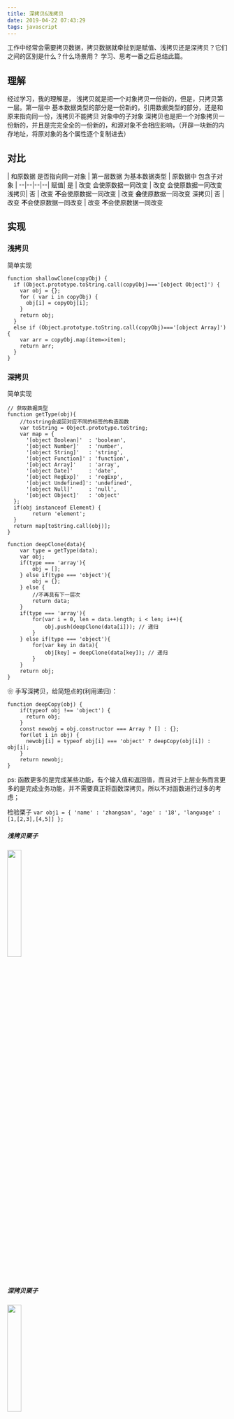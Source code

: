 ```yaml
---
title: 深拷贝&浅拷贝
date: 2019-04-22 07:43:29
tags: javascript
---
```


工作中经常会需要拷贝数据，拷贝数据就牵扯到是赋值、浅拷贝还是深拷贝？它们之间的区别是什么？什么场景用？
学习、思考一番之后总结此篇。


<!-- more -->

## 理解
经过学习，我的理解是，
浅拷贝就是把一个对象拷贝一份新的，但是，只拷贝第一层。第一层中 基本数据类型的部分是一份新的，引用数据类型的部分，还是和原来指向同一份，浅拷贝不能拷贝 对象中的子对象
深拷贝也是把一个对象拷贝一份新的，并且是完完全全的一份新的，和源对象不会相应影响，（开辟一块新的内存地址，将原对象的各个属性逐个复制进去）


## 对比
 | 和原数据 是否指向同一对象 | 第一层数据 为基本数据类型 | 原数据中 包含子对象 |
 --|--|--|--|
 赋值| 是 | 改变 会使原数据一同改变 | 改变 会使原数据一同改变
 浅拷贝| 否 | 改变 **不**会使原数据一同改变 | 改变 **会**使原数据一同改变
 深拷贝| 否 | 改变 **不**会使原数据一同改变 | 改变 **不**会使原数据一同改变


## 实现

### 浅拷贝

简单实现

```
function shallowClone(copyObj) {
  if (Object.prototype.toString.call(copyObj)==='[object Object]') {
    var obj = {};
    for ( var i in copyObj) {
      obj[i] = copyObj[i];
    }
    return obj;
  }
  else if (Object.prototype.toString.call(copyObj)==='[object Array]') {
    var arr = copyObj.map(item=>item);
    return arr;
  }
}
```

### 深拷贝

简单实现

```
// 获取数据类型
function getType(obj){
    //tostring会返回对应不同的标签的构造函数
    var toString = Object.prototype.toString;
    var map = {
      '[object Boolean]'  : 'boolean',
      '[object Number]'   : 'number',
      '[object String]'   : 'string',
      '[object Function]' : 'function',
      '[object Array]'    : 'array',
      '[object Date]'     : 'date',
      '[object RegExp]'   : 'regExp',
      '[object Undefined]': 'undefined',
      '[object Null]'     : 'null',
      '[object Object]'   : 'object'
  };
  if(obj instanceof Element) {
        return 'element';
  }
  return map[toString.call(obj)];
}

function deepClone(data){
    var type = getType(data);
    var obj;
    if(type === 'array'){
        obj = [];
    } else if(type === 'object'){
        obj = {};
    } else {
        //不再具有下一层次
        return data;
    }
    if(type === 'array'){
        for(var i = 0, len = data.length; i < len; i++){
            obj.push(deepClone(data[i])); // 递归
        }
    } else if(type === 'object'){
        for(var key in data){
            obj[key] = deepClone(data[key]); // 递归
        }
    }
    return obj;
}
```

❀ 手写深拷贝，给简短点的(利用递归)：
```
function deepCopy(obj) {
    if(typeof obj !== 'object') {
      return obj;
    }
    const newobj = obj.constructor === Array ? [] : {};
    for(let i in obj) {
      newobj[i] = typeof obj[i] === 'object' ? deepCopy(obj[i]) : obj[i];
    }
    return newobj;
}
```
ps:  函数更多的是完成某些功能，有个输入值和返回值，而且对于上层业务而言更多的是完成业务功能，并不需要真正将函数深拷贝。所以不对函数进行过多的考虑；



检验栗子
`var obj1 = { 'name' : 'zhangsan', 'age' : '18', 'language' : [1,[2,3],[4,5]] };`

##### 浅拷贝栗子
<!-- ![浅拷贝栗子](deep-clone-and-shallow-clone/shallow-lizi.png){:height=10 width=10} -->
<img src="deep-clone-and-shallow-clone/shallow-lizi.png" width="25%" height="25%" />

##### 深拷贝栗子
<!-- ![深拷贝栗子](deep-clone-and-shallow-clone/deep-lizi.png) -->
<img src="deep-clone-and-shallow-clone/deep-lizi.png" width="25%" height="25%" />


## 应用实践
### 拷贝 对象 常用方式

##### 1、JSON.parse(JSON.stringify(xxx))  ——  深拷贝

`var copyObj = JSON.parse(JSON.stringify(obj));`

但是，发现`JSON.stringify()` 有以下几个特点：

- 非数组对象的属性不能保证以特定的顺序出现在序列化后的字符串中。
- 布尔值、数字、字符串的包装对象在序列化过程中会自动转换成对应的原始值。
- undefined、任意的函数以及 symbol 值，在序列化过程中会被忽略（出现在非数组对象的属性值中时）
- 或者被转换成 null（出现在数组中时）。
- 所有以 symbol 为属性键的属性都会被完全忽略掉，即便 replacer 参数中强制指定包含了它们。
- 不可枚举的属性会被忽略

<!-- ![stringfy深拷贝栗子](deep-clone-and-shallow-clone/stringify-lizi.png) -->
<img src="deep-clone-and-shallow-clone/stringify-lizi.png" width="25%" height="25%" />

##### 2、ES6的Object.assign  ——  浅拷贝

```
var obj = {
  name: 'zhangsan',
  job: '学生'
}
var copyObj = Object.assign({}, obj);
copyObj.name = 'lisi';
```

<!-- ![Object.assign浅拷贝栗子](deep-clone-and-shallow-clone/object.assign-shallow.png) -->
<img src="deep-clone-and-shallow-clone/object.assign-shallow.png" width="25%" height="25%" />

Object.assign：用于对象的合并，将源对象（source）的所有可枚举属性，复制到目标对象（target），并返回合并后的target
用法： Object.assign(target, source1, source2);

<!-- ![Object.assign栗子](deep-clone-and-shallow-clone/object.assign.png) -->
<img src="deep-clone-and-shallow-clone/object.assign.png" width="25%" height="25%" />

##### 3、ES6扩展运算符（...） —— 浅拷贝

```
var obj = {
  name: 'zhangsan',
  job: '学生'
}
var copyObj = { ...obj };
copyObj.name = 'wangwu';
```
<!-- ![扩展运算符栗子](deep-clone-and-shallow-clone/expansion.png) -->
<img src="deep-clone-and-shallow-clone/expansion.png" width="25%" height="25%" />
扩展运算符（...）用于取出参数对象的所有可遍历属性，拷贝到当前对象之中

<!-- ![扩展运算符栗子2](deep-clone-and-shallow-clone/expansion2.png) -->
<img src="deep-clone-and-shallow-clone/expansion2.png" width="25%" height="25%" />


### 拷贝 简单数组 常用的方式

##### 1、slice()  ——   浅拷贝

```
var array = [1, 2, 3, 4];
var copyArray = array.slice();
copyArray[0] = 100;
console.log(array); // [1, 2, 3, 4]
console.log(copyArray); // [100, 2, 3, 4]
```
> slice() 方法返回一个从已有的数组中截取一部分元素片段组成的新数组（不改变原来的数组！）
用法：array．slice(start,end)　start表示是起始元素的下标，　end表示的是终止元素的下标
当slice()不带任何参数的时候，默认返回一个长度和原数组相同的新数组



##### 2、concat()  ——  浅拷贝

```
var array = [1, 2, 3, 4];
var copyArray = array.concat();
copyArray[0] = 100;
console.log(array); // [1, 2, 3, 4]
console.log(copyArray); // [100, 2, 3, 4]
```
> concat() 方法用于连接两个或多个数组 ( 该方法不会改变现有的数组，而仅仅会返回被连接数组的一个副本。)
用法：array.concat(array1,array2,......,arrayN)

以上两个方法对于下面这种复杂数组无效！

`var array = [ { number: 1 }, { number: 2 }, { number: 3 } ];`


#### 其他补充


##### 还可以用lodash的_.cloneDeep(value)

link: [https://lodash.com/docs/4.17.11#cloneDeep](https://lodash.com/docs/4.17.11#cloneDeep)


##### jQuery中的$.extend

语法：`jQuery.extend( [deep ], target, object1 [, objectN ] )`
深浅拷贝对应的参数就是[deep]，是可选的，为true或false。默认情况是false（浅拷贝），并且false是不能够显示的写出来的。如果想写，只能写true（深拷贝）

深拷贝使用：
<!-- ![$.extend深拷贝](deep-clone-and-shallow-clone/$.extend-deep.png) -->
<img src="deep-clone-and-shallow-clone/$.extend-deep.png" width="25%" height="25%" />

浅拷贝使用：
<!-- ![$.extend浅拷贝](deep-clone-and-shallow-clone/$.extend-shallow.png) -->
<img src="deep-clone-and-shallow-clone/$.extend-shallow.png" width="25%" height="25%" />


## 总结
浅拷贝，深拷贝都是拷贝一份新的值，区别在于，源对象中还有子对象时，浅拷贝是没有拷贝的，而深拷贝是递归拷贝的。
所以浅拷贝的源对象和拷贝对象在引用类型数据上是会相互影响的，而深拷贝的源数据和拷贝数据是完完全全不会相互影响的。


参考文章：

[js 深拷贝 vs 浅拷贝](https://juejin.im/post/59ac1c4ef265da248e75892b)

[javascript详解javaScript的深拷贝](https://www.cnblogs.com/penghuwan/p/7359026.html#)
